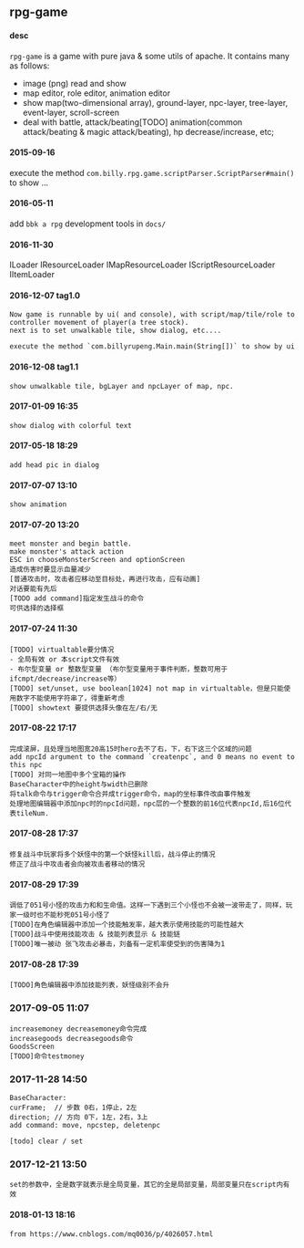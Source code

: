 ## rpg-game

#### desc

`rpg-game` is a game with pure java & some utils of apache. It contains many as follows:
- image (png) read and show
- map editor, role editor, animation editor
- show map(two-dimensional array), ground-layer, npc-layer, tree-layer, event-layer, scroll-screen
- deal with battle, attack/beating[TODO] animation(common attack/beating & magic attack/beating), hp 
decrease/increase, etc;


#### 2015-09-16

execute the method `com.billy.rpg.game.scriptParser.ScriptParser#main()` to show ...

#### 2016-05-11 
add `bbk a rpg` development tools in `docs/`


#### 2016-11-30
ILoader 
    IResourceLoader  IMapResourceLoader IScriptResourceLoader 
    IItemLoader

#### 2016-12-07 tag1.0
    Now game is runnable by ui( and console), with script/map/tile/role to controller movement of player(a tree stock).
    next is to set unwalkable tile, show dialog, etc....
    
    execute the method `com.billyrupeng.Main.main(String[])` to show by ui
    

#### 2016-12-08 tag1.1
    show unwalkable tile, bgLayer and npcLayer of map, npc.
    
    
     
#### 2017-01-09 16:35
    show dialog with colorful text

     
#### 2017-05-18 18:29
    add head pic in dialog
    
#### 2017-07-07 13:10
    show animation 

#### 2017-07-20 13:20
    meet monster and begin battle. 
    make monster's attack action
    ESC in chooseMonsterScreen and optionScreen
    造成伤害时要显示血量减少
    [普通攻击时，攻击者应移动至目标处，再进行攻击，应有动画]
    对话要能有先后
    [TODO add command]指定发生战斗的命令
    可供选择的选择框
    
#### 2017-07-24 11:30
    [TODO] virtualtable要分情况
    - 全局有效 or 本script文件有效
    - 布尔型变量 or 整数型变量 （布尔型变量用于事件判断，整数可用于ifcmpt/decrease/increase等）
    [TODO] set/unset, use boolean[1024] not map in virtualtable，但是只能使用数字不能使用字符串了，得重新考虑
    [TODO] showtext 要提供选择头像在左/右/无
    
#### 2017-08-22 17:17
    完成滚屏，且处理当地图宽20高15时hero去不了右，下，右下这三个区域的问题
    add npcId argument to the command `createnpc`, and 0 means no event to this npc
    [TODO] 对同一地图中多个宝箱的操作
    BaseCharacter中的height与width已删除
    将talk命令与trigger命令合并成trigger命令，map的坐标事件改由事件触发
    处理地图编辑器中添加npc时的npcId问题，npc层的一个整数的前16位代表npcId,后16位代表tileNum.
  
#### 2017-08-28 17:37
    修复战斗中玩家将多个妖怪中的第一个妖怪kill后，战斗停止的情况
    修正了战斗中攻击者会向被攻击者移动的情况
    
#### 2017-08-29 17:39
    调低了051号小怪的攻击力和和生命值。这样一下遇到三个小怪也不会被一波带走了，同样，玩家一级时也不能秒死051号小怪了
    [TODO]在角色编辑器中添加一个技能触发率，越大表示使用技能的可能性越大
    [TODO]战斗中使用技能攻击 & 技能列表显示 & 技能链
    [TODO]唯一被动 张飞攻击必暴击，刘备有一定机率使受到的伤害降为1
    
#### 2017-08-28 17:39
    [TODO]角色编辑器中添加技能列表，妖怪级别不会升

### 2017-09-05 11:07
    increasemoney decreasemoney命令完成
    increasegoods decreasegoods命令
    GoodsScreen
    [TODO]命令testmoney
    
### 2017-11-28 14:50
    BaseCharacter:
    curFrame;  // 步数 0右，1停止，2左
    direction; // 方向 0下，1左，2右，3上
    add command: move, npcstep, deletenpc
    
    [todo] clear / set
    
### 2017-12-21 13:50
    set的参数中，全是数字就表示是全局变量，其它的全是局部变量，局部变量只在script内有效
    
    
#### 2018-01-13 18:16
    from https://www.cnblogs.com/mq0036/p/4026057.html
    